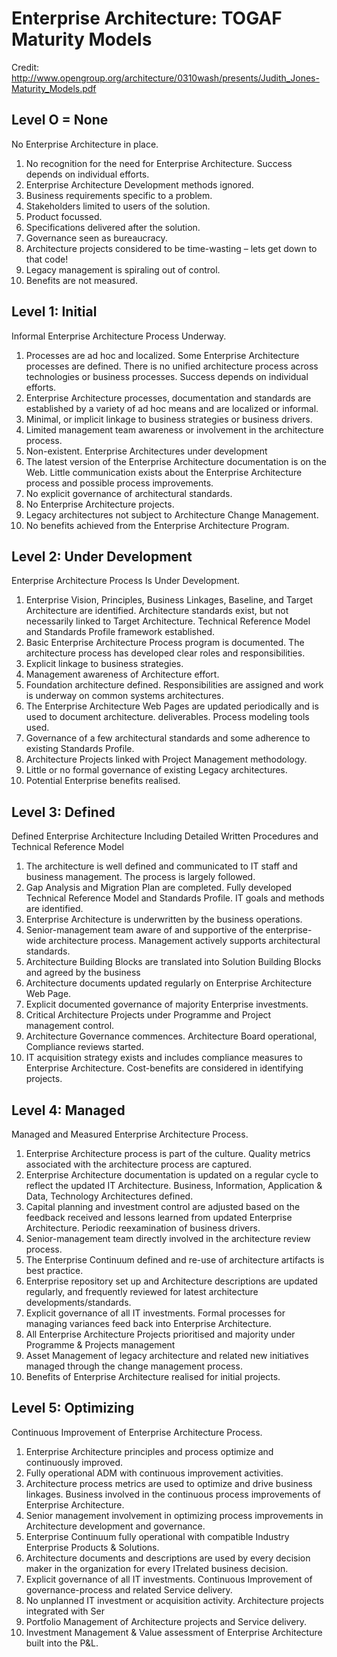 # Enterprise Architecture: TOGAF Maturity Models

Credit: http://www.opengroup.org/architecture/0310wash/presents/Judith_Jones-Maturity_Models.pdf


## Level O = None

No Enterprise Architecture in place.

1. No recognition for the need for Enterprise Architecture. Success depends on individual efforts.
2. Enterprise Architecture Development methods ignored.
3. Business requirements specific to a problem. 
4. Stakeholders limited to users of the solution.
5. Product focussed. 
6. Specifications delivered after the solution.
7. Governance seen as bureaucracy.
8. Architecture projects considered to be time-wasting – lets get down to that code!
9. Legacy management is spiraling out of control.
10. Benefits are not measured.


## Level 1: Initial

Informal Enterprise Architecture Process Underway.

1. Processes are ad hoc and localized. Some Enterprise Architecture processes are defined. There is no unified architecture process across technologies or business processes. Success depends on individual efforts.
2. Enterprise Architecture processes, documentation and standards are established by a variety of ad hoc means and are localized or informal.
3. Minimal, or implicit linkage to business strategies or business drivers.
4. Limited management team awareness or involvement in the architecture process.
5. Non-existent. Enterprise Architectures under development 
6. The latest version of the Enterprise Architecture documentation is on the Web. Little communication exists about the Enterprise Architecture process and possible process improvements.
7. No explicit governance of architectural standards.
8. No Enterprise Architecture projects.
9. Legacy architectures not subject to Architecture Change Management.
10. No benefits achieved from the Enterprise Architecture Program.


## Level 2: Under Development

Enterprise Architecture Process Is Under Development.

1. Enterprise Vision, Principles, Business Linkages, Baseline, and Target Architecture are identified. Architecture standards exist, but not necessarily linked to Target Architecture. Technical Reference Model and Standards Profile framework established.
2. Basic Enterprise Architecture Process program is documented. The architecture process has developed clear roles and responsibilities.
3. Explicit linkage to business strategies.
4. Management awareness of Architecture effort.
5. Foundation architecture defined. Responsibilities are assigned and work is underway on common systems architectures.
6. The Enterprise Architecture Web Pages are updated periodically and is used to document architecture.
deliverables. Process modeling tools used.
7. Governance of a few architectural standards and some adherence to existing Standards Profile.
8. Architecture Projects linked with Project Management methodology.
9. Little or no formal governance of existing Legacy architectures.
10. Potential Enterprise benefits realised.


## Level 3: Defined

Defined Enterprise Architecture Including Detailed Written Procedures and Technical Reference Model

1. The architecture is well defined and communicated to IT staff and business management. The process is largely followed.
2. Gap Analysis and Migration Plan are completed. Fully developed Technical Reference Model and Standards Profile. IT goals and methods are identified.
3. Enterprise Architecture is underwritten by the business operations.
4. Senior-management team aware of and supportive of the enterprise-wide architecture process. Management actively supports architectural standards.
5. Architecture Building Blocks are translated into Solution Building Blocks and agreed by the business
6. Architecture documents updated regularly on Enterprise Architecture Web Page.
7. Explicit documented governance of majority Enterprise investments.
8. Critical Architecture Projects under Programme and Project management control.
9. Architecture Governance commences. Architecture Board operational, Compliance reviews started.
10. IT acquisition strategy exists and includes compliance measures to Enterprise Architecture. Cost-benefits are considered in identifying projects.


## Level 4: Managed

Managed and Measured Enterprise Architecture Process.

1. Enterprise Architecture process is part of the culture. Quality metrics associated with the architecture process are captured.
2. Enterprise Architecture documentation is updated on a regular cycle to reflect the updated IT Architecture. Business, Information, Application & Data, Technology Architectures defined.
3. Capital planning and investment control are adjusted based on the feedback received and lessons learned from updated Enterprise Architecture. Periodic reexamination of business drivers.
4. Senior-management team directly involved in the architecture review process.
5. The Enterprise Continuum defined and re-use of architecture artifacts is best practice.
6. Enterprise repository set up and Architecture descriptions are updated regularly, and frequently reviewed for latest architecture developments/standards.
7. Explicit governance of all IT investments. Formal processes for managing variances feed back into Enterprise Architecture.
8. All Enterprise Architecture Projects prioritised and majority under Programme & Projects management
9. Asset Management of legacy architecture and related new initiatives managed through the change management process.
10. Benefits of Enterprise Architecture realised for initial projects.


## Level 5: Optimizing

Continuous Improvement of Enterprise Architecture Process.

1. Enterprise Architecture principles and process optimize and continuously improved.
2. Fully operational ADM with continuous improvement activities.
3. Architecture process metrics are used to optimize and drive business linkages. Business involved in the continuous process improvements of Enterprise Architecture.
4. Senior management involvement in optimizing process improvements in Architecture development and governance.
5. Enterprise Continuum fully operational with compatible Industry Enterprise Products & Solutions.
6. Architecture documents and descriptions are used by every decision maker in the organization for every ITrelated business decision.
7. Explicit governance of all IT investments. Continuous Improvement of governance-process and related Service delivery.
8. No unplanned IT investment or acquisition activity. Architecture projects integrated with Ser
9. Portfolio Management of Architecture projects and Service delivery.
10. Investment Management & Value assessment of Enterprise Architecture built into the P&L.
